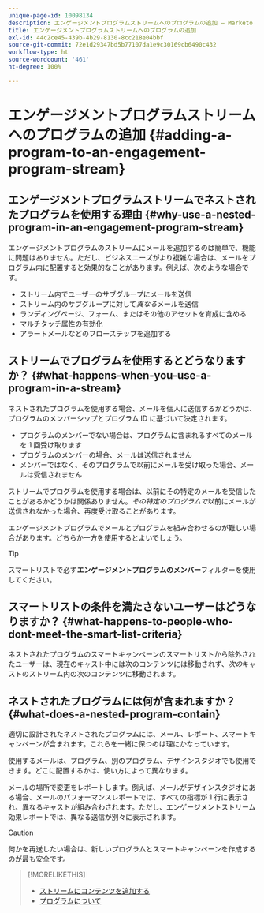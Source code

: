 ```yaml
---
unique-page-id: 10098134
description: エンゲージメントプログラムストリームへのプログラムの追加 — Marketo ドキュメント — 製品ドキュメント
title: エンゲージメントプログラムストリームへのプログラムの追加
exl-id: 44c2ce45-439b-4b29-8130-8cc218e04bbf
source-git-commit: 72e1d29347bd5b77107da1e9c30169cb6490c432
workflow-type: ht
source-wordcount: '461'
ht-degree: 100%

---
```


# エンゲージメントプログラムストリームへのプログラムの追加 {#adding-a-program-to-an-engagement-program-stream}

## エンゲージメントプログラムストリームでネストされたプログラムを使用する理由 {#why-use-a-nested-program-in-an-engagement-program-stream}

エンゲージメントプログラムのストリームにメールを追加するのは簡単で、機能に問題はありません。ただし、ビジネスニーズがより複雑な場合は、メールをプログラム内に配置すると効果的なことがあります。例えば、次のような場合です。

* ストリーム内でユーザーのサブグループにメールを送信
* ストリーム内のサブグループに対して&#x200B;*異なる*&#x200B;メールを送信
* ランディングページ、フォーム、またはその他のアセットを育成に含める
* マルチタッチ属性の有効化
* アラートメールなどのフローステップを追加する

## ストリームでプログラムを使用するとどうなりますか？ {#what-happens-when-you-use-a-program-in-a-stream}

ネストされたプログラムを使用する場合、メールを個人に送信するかどうかは、プログラムのメンバーシップとプログラム ID に基づいて決定されます。

* プログラムのメンバーでない場合は、プログラムに含まれるすべてのメールを 1 回受け取ります
* プログラムのメンバーの場合、メールは送信されません
* メンバーではなく、そのプログラムで以前にメールを受け取った場合、メールは受信されません

ストリームでプログラムを使用する場合は、以前にその特定のメールを受信したことがあるかどうかは関係ありません。*その特定のプログラムで*&#x200B;以前にメールが送信されなかった場合、再度受け取ることがあります。

エンゲージメントプログラムでメールとプログラムを組み合わせるのが難しい場合があります。どちらか一方を使用するとよいでしょう。

>[!TIP]
>
>スマートリストで必ず&#x200B;**エンゲージメントプログラムのメンバー**&#x200B;フィルターを使用してください。

## スマートリストの条件を満たさないユーザーはどうなりますか？ {#what-happens-to-people-who-dont-meet-the-smart-list-criteria}

ネストされたプログラムのスマートキャンペーンのスマートリストから除外されたユーザーは、現在のキャスト中には次のコンテンツには移動されず、*次の*&#x200B;キャストのストリーム内の次のコンテンツに移動されます。

## ネストされたプログラムには何が含まれますか？ {#what-does-a-nested-program-contain}

適切に設計されたネストされたプログラムには、メール、レポート、スマートキャンペーンが含まれます。これらを一緒に保つのは理にかなっています。

使用するメールは、プログラム、別のプログラム、デザインスタジオでも使用できます。どこに配置するかは、使い方によって異なります。

メールの場所で変更をレポートします。例えば、メールがデザインスタジオにある場合、メールのパフォーマンスレポートでは、すべての指標が 1 行に表示され、異なるキャストが組み合わされます。ただし、エンゲージメントストリーム効果レポートでは、異なる送信が別々に表示されます。

>[!CAUTION]
>
>何かを再送したい場合は、新しいプログラムとスマートキャンペーンを作成するのが最も安全です。

>[!MORELIKETHIS]
>
>* [ストリームにコンテンツを追加する](/help/marketo/product-docs/email-marketing/drip-nurturing/creating-an-engagement-program/add-content-to-a-stream.md)
>* [プログラムについて](/help/marketo/product-docs/core-marketo-concepts/programs/creating-programs/understanding-programs.md)

